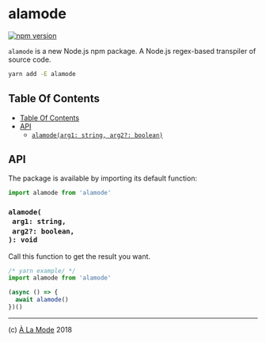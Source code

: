 # alamode

[![npm version](https://badge.fury.io/js/alamode.svg)](https://npmjs.org/package/alamode)

`alamode` is a new Node.js npm package. A Node.js regex-based transpiler of source code.

```sh
yarn add -E alamode
```

## Table Of Contents

- [Table Of Contents](#table-of-contents)
- [API](#api)
  * [`alamode(arg1: string, arg2?: boolean)`](#alamodearg1-stringarg2-boolean-void)

## API

The package is available by importing its default function:

```js
import alamode from 'alamode'
```

### `alamode(`<br/>&nbsp;&nbsp;`arg1: string,`<br/>&nbsp;&nbsp;`arg2?: boolean,`<br/>`): void`

Call this function to get the result you want.

```javascript
/* yarn example/ */
import alamode from 'alamode'

(async () => {
  await alamode()
})()
```

---

(c) [À La Mode][1] 2018

[1]: https://alamode.cc
